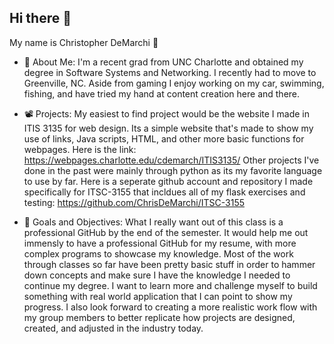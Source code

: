 ## Hi there 👋
My name is Christopher DeMarchi 🙂

- 💬 About Me: I'm a recent grad from UNC Charlotte and obtained my degree in Software Systems and Networking. I recently had to move to Greenville, NC. Aside from gaming I enjoy working on my car, swimming, fishing, and have tried my hand at content creation here and there.

- 📽 Projects: My easiest to find project would be the website I made in ITIS 3135 for web design. Its a simple website that's made to show my use of links, Java scripts, HTML, and other more basic functions for webpages. 
Here is the link: https://webpages.charlotte.edu/cdemarch/ITIS3135/
Other projects I've done in the past were mainly through python as its my favorite language to use by far. Here is a seperate github account and repository I made specifically for ITSC-3155 that incldues all of my flask exercises and testing: 
https://github.com/ChrisDeMarchi/ITSC-3155

- 🌱 Goals and Objectives: What I really want out of this class is a professional GitHub by the end of the semester. It would help me out immensly to have a professional GitHub for my resume, with more complex programs to showcase my knowledge. Most of the work through classes
so far have been pretty basic stuff in order to hammer down concepts and make sure I have the knowledge I needed to continue my degree. I want to learn more and challenge myself to build something with real world application that I can point to show my progress. I also look forward
to creating a more realistic work flow with my group members to better replicate how projects are designed, created, and adjusted in the industry today. 
